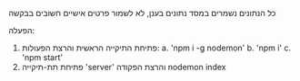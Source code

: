 כל הנתונים נשמרים במסד נתונים בענן, לא לשמור פרטים אישיים חשובים בבקשה

הפעלה:
1. פתיחת התיקייה הראשית והרצת הפעולות:
 a. 'npm i -g nodemon'
 b. 'npm i'
 c. 'npm start'
2. פתיחת תת-תיקייה 'server' והרצת הפקודה nodemon index
